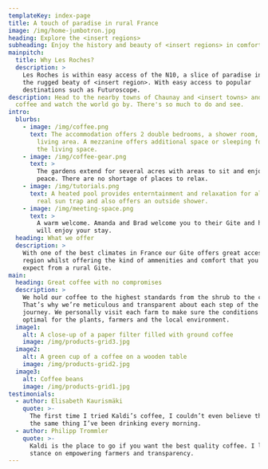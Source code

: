 ```yaml
---
templateKey: index-page
title: A touch of paradise in rural France
image: /img/home-jumbotron.jpg
heading: Explore the <insert regions>
subheading: Enjoy the history and beauty of <insert regions> in comfort
mainpitch:
  title: Why Les Roches?
  description: >
    Les Roches is within easy access of the N10, a slice of paradise in amoungst
    the rugged beaty of <insert region>. With easy access to popular
    destinations such as Futuroscope.
description: Head to the nearby towns of Chaunay and <insert towns> and enjoy a
  coffee and watch the world go by. There's so much to do and see.
intro:
  blurbs:
    - image: /img/coffee.png
      text: The accommodation offers 2 double bedrooms, a shower room, kitchen and
        living area. A mezzanine offers additional space or sleeping for 2 above
        the living space.
    - image: /img/coffee-gear.png
      text: >
        The gardens extend for several acres with areas to sit and enjoy the
        peace. There are no shortage of places to relax.
    - image: /img/tutorials.png
      text: A heated pool provides enterntainment and relaxation for all ages. It's a
        real sun trap and also offers an outside shower.
    - image: /img/meeting-space.png
      text: >
        A warm welcome. Amanda and Brad welcome you to their Gite and hope you
        will enjoy your stay.
  heading: What we offer
  description: >
    With one of the best climates in France our Gite offers great access to the
    region whilst offering the kind of ammenities and comfort that you might not
    expect from a rural Gite.
main:
  heading: Great coffee with no compromises
  description: >
    We hold our coffee to the highest standards from the shrub to the cup.
    That’s why we’re meticulous and transparent about each step of the coffee’s
    journey. We personally visit each farm to make sure the conditions are
    optimal for the plants, farmers and the local environment.
  image1:
    alt: A close-up of a paper filter filled with ground coffee
    image: /img/products-grid3.jpg
  image2:
    alt: A green cup of a coffee on a wooden table
    image: /img/products-grid2.jpg
  image3:
    alt: Coffee beans
    image: /img/products-grid1.jpg
testimonials:
  - author: Elisabeth Kaurismäki
    quote: >-
      The first time I tried Kaldi’s coffee, I couldn’t even believe that was
      the same thing I’ve been drinking every morning.
  - author: Philipp Trommler
    quote: >-
      Kaldi is the place to go if you want the best quality coffee. I love their
      stance on empowering farmers and transparency.
---
```

